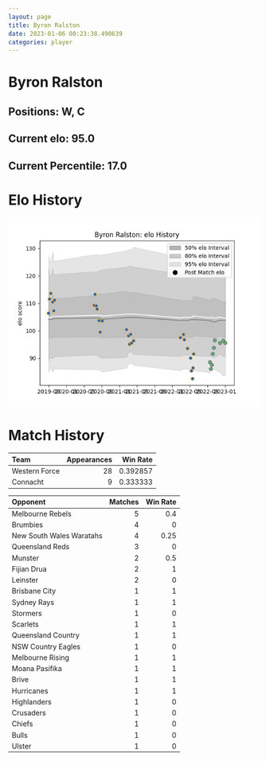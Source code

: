 ```yaml
---  
layout: page  
title: Byron Ralston  
date: 2023-01-06 00:23:38.490639  
categories: player  
---
```

# Byron Ralston

## Positions: W, C

## Current elo: 95.0

## Current Percentile: 17.0

# Elo History


![elo history](history_ByronRalston.png)
# Match History


| Team          |   Appearances |   Win Rate |
|:--------------|--------------:|-----------:|
| Western Force |            28 |   0.392857 |
| Connacht      |             9 |   0.333333 |

| Opponent                 |   Matches |   Win Rate |
|:-------------------------|----------:|-----------:|
| Melbourne Rebels         |         5 |       0.4  |
| Brumbies                 |         4 |       0    |
| New South Wales Waratahs |         4 |       0.25 |
| Queensland Reds          |         3 |       0    |
| Munster                  |         2 |       0.5  |
| Fijian Drua              |         2 |       1    |
| Leinster                 |         2 |       0    |
| Brisbane City            |         1 |       1    |
| Sydney Rays              |         1 |       1    |
| Stormers                 |         1 |       0    |
| Scarlets                 |         1 |       1    |
| Queensland Country       |         1 |       1    |
| NSW Country Eagles       |         1 |       0    |
| Melbourne Rising         |         1 |       1    |
| Moana Pasifika           |         1 |       1    |
| Brive                    |         1 |       1    |
| Hurricanes               |         1 |       1    |
| Highlanders              |         1 |       0    |
| Crusaders                |         1 |       0    |
| Chiefs                   |         1 |       0    |
| Bulls                    |         1 |       0    |
| Ulster                   |         1 |       0    |